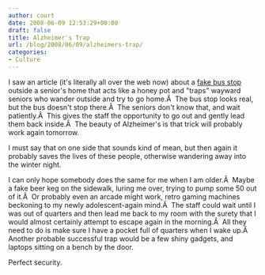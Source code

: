 ```yaml
---
author: court
date: 2008-06-09 12:53:29+00:00
draft: false
title: Alzheimer's Trap
url: /blog/2008/06/09/alzheimers-trap/
categories:
- Culture
---
```


I saw an article (it's literally all over the web now) about a [fake bus stop](http://www.telegraph.co.uk/news/newstopics/howaboutthat/2069467/Wayward-Alzheimer%27s-patients-foiled-by-fake-bus-stop.html) outside a senior's home that acts like a honey pot and "traps" wayward seniors who wander outside and try to go home.Â  The bus stop looks real, but the bus doesn't stop there.Â  The seniors don't know that, and wait patiently.Â  This gives the staff the opportunity to go out and gently lead them back inside.Â  The beauty of Alzheimer's is that trick will probably work again tomorrow.

I must say that on one side that sounds kind of mean, but then again it probably saves the lives of these people, otherwise wandering away into the winter night.

I can only hope somebody does the same for me when I am older.Â  Maybe a fake beer keg on the sidewalk, luring me over, trying to pump some 50 out of it.Â  Or probably even an arcade might work, retro gaming machines beckoning to my newly adolescent-again mind.Â  The staff could wait until I was out of quarters and then lead me back to my room with the surety that I would almost certainly attempt to escape again in the morning.Â  All they need to do is make sure I have a pocket full of quarters when I wake up.Â  Another probable successful trap would be a few shiny gadgets, and laptops sitting on a bench by the door.

Perfect security.
